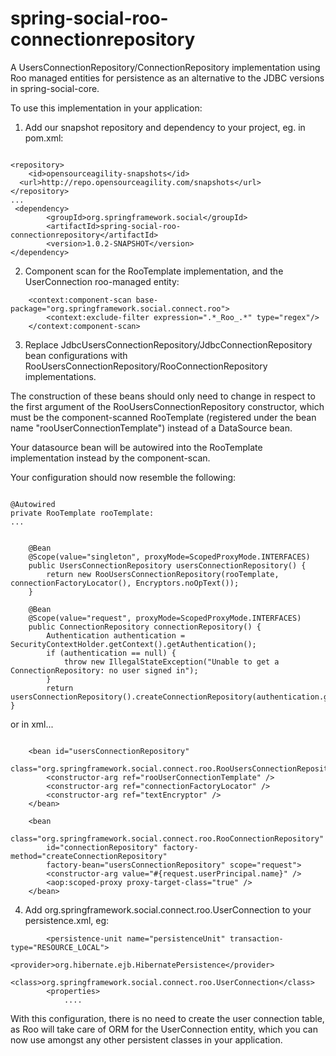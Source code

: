 spring-social-roo-connectionrepository
======================================

A UsersConnectionRepository/ConnectionRepository implementation using Roo managed entities for persistence
as an alternative to the JDBC versions in spring-social-core.

To use this implementation in your application:

1. Add our snapshot repository and dependency to your project, eg. in pom.xml:

```

<repository>
    <id>opensourceagility-snapshots</id>
  <url>http://repo.opensourceagility.com/snapshots</url>
</repository>
...
 <dependency>
        <groupId>org.springframework.social</groupId>
        <artifactId>spring-social-roo-connectionrepository</artifactId>
	    <version>1.0.2-SNAPSHOT</version>
</dependency>

```

2. Component scan for the RooTemplate implementation, and the UserConnection roo-managed entity:

```
    <context:component-scan base-package="org.springframework.social.connect.roo">
        <context:exclude-filter expression=".*_Roo_.*" type="regex"/>
    </context:component-scan>
```
3. Replace JdbcUsersConnectionRepository/JdbcConnectionRepository bean configurations with 
RooUsersConnectionRepository/RooConnectionRepository implementations.  

The construction of these beans should only need to change in respect to the first argument of the
RooUsersConnectionRepository constructor, which must be the component-scanned RooTemplate (registered under the bean name
"rooUserConnectionTemplate") instead of a DataSource bean.

Your datasource bean will be autowired into the RooTemplate implementation instead by the component-scan.

Your configuration should now resemble the following:

```

@Autowired 
private RooTemplate rooTemplate:
...


    @Bean
    @Scope(value="singleton", proxyMode=ScopedProxyMode.INTERFACES) 
	public UsersConnectionRepository usersConnectionRepository() {
		return new RooUsersConnectionRepository(rooTemplate, connectionFactoryLocator(), Encryptors.noOpText());
	}

	@Bean
	@Scope(value="request", proxyMode=ScopedProxyMode.INTERFACES)	
	public ConnectionRepository connectionRepository() {
		Authentication authentication = SecurityContextHolder.getContext().getAuthentication();
		if (authentication == null) {
			throw new IllegalStateException("Unable to get a ConnectionRepository: no user signed in");
		}
		return usersConnectionRepository().createConnectionRepository(authentication.getName());
}

```

or in xml...

```

    <bean id="usersConnectionRepository"
    	class="org.springframework.social.connect.roo.RooUsersConnectionRepository">
		<constructor-arg ref="rooUserConnectionTemplate" />
		<constructor-arg ref="connectionFactoryLocator" />
		<constructor-arg ref="textEncryptor" />
    </bean>

	<bean
		class="org.springframework.social.connect.roo.RooConnectionRepository"
		id="connectionRepository" factory-method="createConnectionRepository"
		factory-bean="usersConnectionRepository" scope="request">
		<constructor-arg value="#{request.userPrincipal.name}" />
		<aop:scoped-proxy proxy-target-class="true" />
	</bean>
```

4.  Add <class>org.springframework.social.connect.roo.UserConnection</class> to your persistence.xml, eg:

```
        <persistence-unit name="persistenceUnit" transaction-type="RESOURCE_LOCAL">
            <provider>org.hibernate.ejb.HibernatePersistence</provider>
            <class>org.springframework.social.connect.roo.UserConnection</class>
        <properties>
            ....

```

With this configuration, there is no need to create the user connection table, as Roo will take care of
ORM for the UserConnection entity, which you can now use amongst any other persistent classes in your application.




